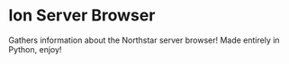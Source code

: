 # Ion Server Browser
Gathers information about the Northstar server browser! Made entirely in Python, enjoy!